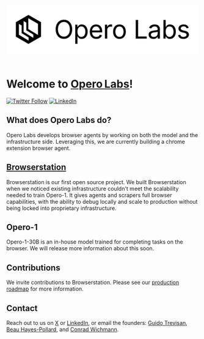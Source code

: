 <img 
  alt="Operolabs Logo" 
  src="../static/opero-logo.png" 
  style="margin: 20px auto;" />

# Welcome to [Opero Labs](https://operolabs.com)!

[![Twitter Follow](https://img.shields.io/twitter/follow/operolabs?style=social)](https://x.com/intent/user?screen_name=operolabs)
[![LinkedIn](https://custom-icon-badges.demolab.com/badge/LinkedIn-0A66C2?logo=linkedin-white&logoColor=fff)](https://www.linkedin.com/company/opero-labs)

## What does Opero Labs do?

Opero Labs develops browser agents by working on both the model and the infrastructure side. Leveraging this, we are currently building a chrome extension browser agent.

## [Browserstation](https://github.com/operolabs/browserstation)

Browserstation is our first open source project. We built Browserstation when we noticed existing infrastructure couldn't meet the scalability needed to train Opero-1. It gives agents and scrapers full browser capabilities, with the ability to debug locally and scale to production without being locked into proprietary infrastructure.

## Opero-1

Opero-1-30B is an in-house model trained for completing tasks on the browser. We will release more information about this soon.

## Contributions

We invite contributions to Browserstation. Please see our [production roadmap](https://github.com/operolabs/browserstation) for more information.

## Contact

Reach out to us on [X](https://x.com/operolabs) or [LinkedIn](https://www.linkedin.com/company/opero-labs), or email the founders: [Guido Trevisan](mailto:guido@operolabs.com), [Beau Hayes-Pollard](mailto:beau@operolabs.com), and [Conrad Wichmann](mailto:conrad@operolabs.com).